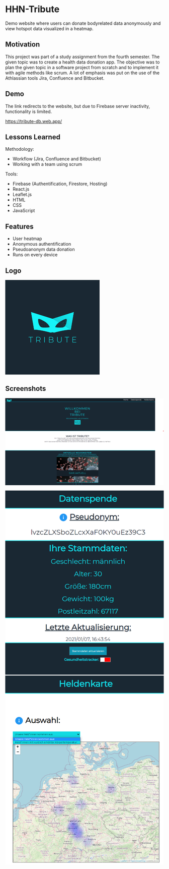
# HHN-Tribute

Demo website where users can donate bodyrelated data anonymously and view hotspot data visualized in a heatmap.

## Motivation

This project was part of a study assignment from the fourth semester. The given topic was to create a health data donation app. The objective was to plan the given topic in a software project from scratch and to implement it with agile methods like scrum. A lot of emphasis was put on the use of the Athlassian tools Jira, Confluence and Bitbucket.

## Demo

The link redirects to the website, but due to Firebase server inactivity, functionality is limited.

https://tribute-db.web.app/

  
## Lessons Learned

Methodology:
- Workflow (Jira, Confluence and Bitbucket)
- Working with a team using scrum

Tools:
- Firebase (Authentification, Firestore, Hosting)
- React.js
- Leaflet.js
- HTML
- CSS
- JavaScript

## Features

- User heatmap
- Anonymous authentification
- Pseudoanonym data donation
- Runs on every device

  
## Logo

<img src="https://raw.githubusercontent.com/Monogenesis/HHN-Tribute/main/screenshot/Logo%202.jpg" alt="alt text" width="300"></img>
## Screenshots
![homescreen](https://raw.githubusercontent.com/Monogenesis/HHN-Tribute/main/screenshot/home.png)

![Datenspende](https://raw.githubusercontent.com/Monogenesis/HHN-Tribute/main/screenshot/datenspende.png) 
![heldenkarte](https://raw.githubusercontent.com/Monogenesis/HHN-Tribute/main/screenshot/heldenkarte.png)


